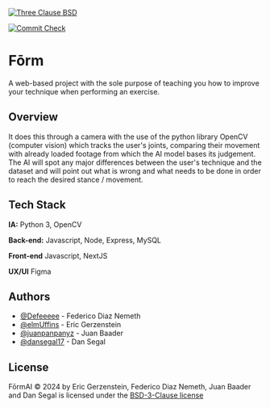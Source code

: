 

[![Three Clause BSD](https://img.shields.io/badge/License-BSD-green.svg)](https://opensource.org/license/bsd-3-clause)

[![Commit Check](https://github.com/commit-check/commit-check-action/actions/workflows/commit-check.yml/badge.svg)](https://github.com/Defeeeee/FormAI/actions/workflows/commit-check.yml)

# Fōrm

A web-based project with the sole purpose of teaching you how to improve your technique when performing an exercise.




## Overview

It does this through a camera with the use of the python library OpenCV (computer vision) which tracks the user's joints, comparing their movement with already loaded footage from which the AI model bases its judgement. The AI will spot any major differences between the user's technique and the dataset and will point out what is wrong and what needs to be done in order to reach the desired stance / movement.
## Tech Stack

**IA:** Python 3, OpenCV

**Back-end:** Javascript, Node, Express, MySQL

**Front-end** Javascript, NextJS

**UX/UI** Figma
## Authors
- [@Defeeeee](https://github.com/Defeeeee) - Federico Diaz Nemeth 
- [@elmUffins](https://github.com/elmUffins) - Eric Gerzenstein 
- [@juanpanpanyz](https://github.com/juanpanpanyz) - Juan Baader 
- [@dansegal17](https://github.com/dansegal17) - Dan Segal
## License
FōrmAI © 2024 by Eric Gerzenstein, Federico Diaz Nemeth, Juan Baader and Dan Segal is licensed under the [BSD-3-Clause license](https://opensource.org/license/bsd-3-clause)